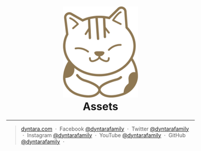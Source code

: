 
<h1 align="center">
  <br>
  <a href="https://github.com/dyntarafamily/dyntarafamily">
    <img src="./Logo-Dyntara.png" alt="Dyntara Family" width="200">
  </a>
  <br>
  Assets
  <br>
</h1>

---

> [dyntara.com](https://www.dyntara.com) &nbsp;&middot;&nbsp;
> Facebook [@dyntarafamily](https://facebook.com/dyntarafamily) &nbsp;&middot;&nbsp;
> Twitter [@dyntarafamily](https://twitter.com/dyntarafamily) &nbsp;&middot;&nbsp;
> Instagram [@dyntarafamily](https://instagram.com/dyntarafamily) &nbsp;&middot;&nbsp;
> YouTube [@dyntarafamily](https://youtube.com/@dyntarafamily) &nbsp;&middot;&nbsp;
> GitHub [@dyntarafamily](https://github.com/dyntarafamily) &nbsp;&middot;&nbsp;


